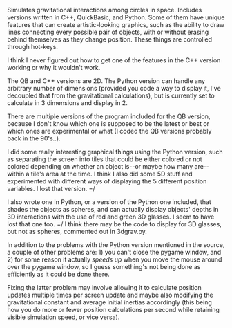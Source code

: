 Simulates gravitational interactions among circles in space. Includes versions written in C++, QuickBasic, and Python. Some of them have unique features that can create artistic-looking graphics, such as the ability to draw lines connecting every possible pair of objects, with or without erasing behind themselves as they change position. These things are controlled through hot-keys.

I think I never figured out how to get one of the features in the C++ version working or why it wouldn't work.

The QB and C++ versions are 2D. The Python version can handle any arbitrary number of dimensions (provided you code a way to display it, I've decoupled that from the gravitational calculations), but is currently set to calculate in 3 dimensions and display in 2. 

There are multiple versions of the program included for the QB version, because I don't know which one is supposed to be the latest or best or which ones are experimental or what (I coded the QB versions probably back in the 90's..).

I did some really interesting graphical things using the Python version, such as separating the screen into tiles that could be either colored or not colored depending on whether an object is--or maybe how many are--within a tile's area at the time. I think I also did some 5D stuff and experimented with different ways of displaying the 5 different position variables. I lost that version. =/

I also wrote one in Python, or a version of the Python one included, that shades the objects as spheres, and can actually display objects' depths in 3D interactions with the use of red and green 3D glasses. I seem to have lost that one too. =/ I think there may be the code to display for 3D glasses, but not as spheres, commented out in 3dgrav.py.

In addition to the problems with the Python version mentioned in the source, a couple of other problems are: 1) you can't close the pygame window, and 2) for some reason it actually <i>speeds up</i> when you move the mouse around over the pygame window, so I guess something's not being done as efficiently as it could be done there. 

Fixing the latter problem may involve allowing it to calculate position updates multiple times per screen update and maybe also modifying the gravitational constant and average initial inertias accordingly (this being how you do more or fewer position calculations per second while retaining visible simulation speed, or vice versa). 


